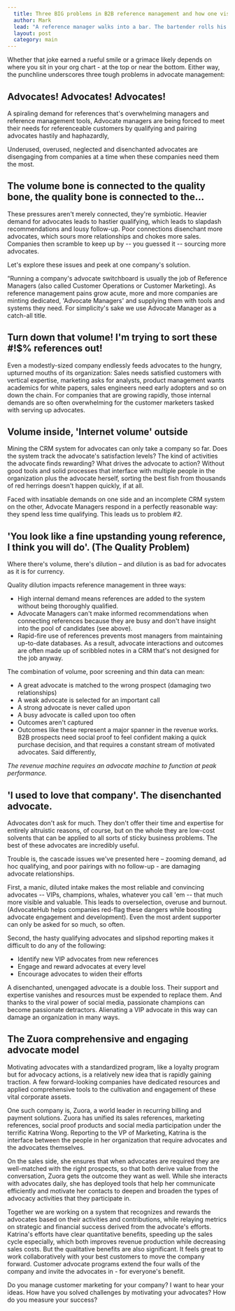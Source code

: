 ```yaml
---
  title: Three BIG problems in B2B reference management and how one visionary company is solving them
  author: Mark
  lead: "A reference manager walks into a bar. The bartender rolls his eyes and says, \"Let me guess, five of everything?\" The manager says, \"That was yesterday, now I need 20\"."
  layout: post
  category: main
---
```

Whether that joke earned a rueful smile or a grimace likely depends on where you sit in your org chart - at the top or near the bottom. Either way, the punchline underscores three tough problems in advocate management: 

Advocates! Advocates! Advocates!
--------------------------------
A spiraling demand for references that's overwhelming managers and reference management tools,
Advocate managers are being forced to meet their needs for referenceable customers by qualifying and pairing advocates hastily and haphazardly,

Underused, overused, neglected and disenchanted advocates are disengaging from companies at a time when these companies need them the most.

The volume bone is connected to the quality bone, the quality bone is connected to the...
--------------------------------------------------------------------------------------------
These pressures aren't merely connected, they're symbiotic. Heavier demand for advocates leads to hastier qualifying, which leads to slapdash recommendations and lousy follow-up. Poor connections disenchant more advocates, which sours more relationships and chokes more sales. Companies then scramble to keep up by -- you guessed it -- sourcing more advocates.

Let's explore these issues and peek at one company's solution.

“Running a company's advocate switchboard is usually the job of Reference Managers (also called Customer Operations or Customer Marketing). As reference management pains grow acute, more and more companies are minting dedicated, 'Advocate Managers' and supplying them with tools and systems they need. For simplicity's sake we use Advocate Manager as a catch-all title.

Turn down that volume! I'm trying to sort these #!$% references out!
--------------------------------------------------------------------
Even a modestly-sized company endlessly feeds advocates to the hungry, upturned mouths of its organization: Sales needs satisfied customers with vertical expertise, marketing asks for analysts, product management wants academics for white papers, sales engineers need early adopters and so on down the chain. For companies that are growing rapidly, those internal demands are so often overwhelming for the customer marketers tasked with serving up advocates.

Volume inside, 'Internet volume' outside
----------------------------------------
Mining the CRM system for advocates can only take a company so far. Does the system track the advocate's satisfaction levels? The kind of activities the advocate finds rewarding? What drives the advocate to action? Without good tools and solid processes that interface with multiple people in the organization plus the advocate herself, sorting the best fish from thousands of red herrings doesn't happen quickly, if at all.

Faced with insatiable demands on one side and an incomplete CRM system on the other, Advocate Managers respond in a perfectly reasonable way: they spend less time qualifying. This leads us to problem #2.

'You look like a fine upstanding young reference, I think you will do'. (The Quality Problem)
---------------------------------------------------------------------------------------------
Where there's volume, there's dilution – and dilution is as bad for advocates as it is for currency.

Quality dilution impacts reference management in three ways:

* High internal demand means references are added to the system without being thoroughly 
  qualified.
* Advocate Managers can't make informed recommendations when connecting references because they 
  are busy and don't have insight into the pool of candidates (see above).
* Rapid-fire use of references prevents most managers from maintaining up-to-date databases. As 
  a result, advocate interactions and outcomes are often made up of scribbled notes in a CRM that's not designed for the job anyway.

The combination of volume, poor screening and thin data can mean:

* A great advocate is matched to the wrong prospect (damaging two relationships)
* A weak advocate is selected for an important call
* A strong advocate is never called upon
* A busy advocate is called upon too often
* Outcomes aren't captured
* Outcomes like these represent a major spanner in the revenue works. B2B prospects need social 
  proof to feel confident making a quick purchase decision, and that requires a constant stream of motivated advocates. Said differently,

*The revenue machine requires an advocate machine to function at peak performance.*

'I used to love that company'. The disenchanted advocate.
---------------------------------------------------------

Advocates don't ask for much. They don't offer their time and expertise for entirely altruistic reasons, of course, but on the whole they are low-cost solvents that can be applied to all sorts of sticky business problems. The best of these advocates are incredibly useful.

Trouble is, the cascade issues we've presented here – zooming demand, ad hoc qualifying, and poor pairings with no follow-up - are damaging advocate relationships.

First, a manic, diluted intake makes the most reliable and convincing advocates -- VIPs, champions, whales, whatever you call 'em -- that much more visible and valuable. This leads to overselection, overuse and burnout. (AdvocateHub helps companies red-flag these dangers while boosting advocate engagement and development). Even the most ardent supporter can only be asked for so much, so often.


Second, the hasty qualifying advocates and slipshod reporting makes it difficult to do any of the following:

* Identify new VIP advocates from new references
* Engage and reward advocates at every level
* Encourage advocates to widen their efforts

A disenchanted, unengaged advocate is a double loss. Their support and expertise vanishes and resources must be expended to replace them. And thanks to the viral power of social media, passionate champions can become passionate detractors. Alienating a VIP advocate in this way can damage an organization in many ways.

The Zuora comprehensive and engaging advocate model
---------------------------------------------------
Motivating advocates with a standardized program, like a loyalty program but for advocacy actions, is a relatively new idea that is rapidly gaining traction. A few forward-looking companies have dedicated resources and applied comprehensive tools to the cultivation and engagement of these vital corporate assets.

One such company is, Zuora, a world leader in recurring billing and payment solutions. Zuora has unified its sales references, marketing references, social proof products and social media participation under the terrific Katrina Wong. Reporting to the VP of Marketing, Katrina is the interface between the people in her organization that require advocates and the advocates themselves.

On the sales side, she ensures that when advocates are required they are well-matched with the right prospects, so that both derive value from the conversation, Zuora gets the outcome they want as well. While she interacts with advocates daily, she has deployed tools that help her communicate efficiently and motivate her contacts to deepen and broaden the types of advocacy activities that they participate in.

Together we are working on a system that recognizes and rewards the advocates based on their activities and contributions, while relaying metrics on strategic and financial success derived from the advocate's efforts. Katrina's efforts have clear quantitative benefits, speeding up the sales cycle especially, which both improves revenue production while decreasing sales costs. But the qualitative benefits are also significant. It feels great to work collaboratively with your best customers to move the company forward. Customer advocate programs extend the four walls of the company and invite the advocates in - for everyone's benefit.

Do you manage customer marketing for your company? I want to hear your ideas. How have you solved challenges by motivating your advocates? How do you measure your success?